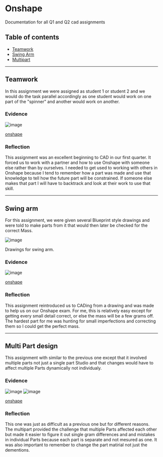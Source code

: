 # Onshape
Documentation for all Q1 and Q2 cad assignments 

## Table of contents
* [Teamwork](#teamwork)
* [Swing Arm](#swing-arm)
* [Multipart](#Multi-Part-dsign)
***
## Teamwork
 In this assignment we were assigned as student 1 or student 2 and we would do the task parallel accordingly as one student would work on one part of the "spinner" and another would work on another.
 
### Evidence  
![image](https://user-images.githubusercontent.com/112961442/235829019-756c0f35-da00-440e-b8f5-a90bca6ff79a.png)


[onshape](https://cvilleschools.onshape.com/documents/6ed363a643f7bb7816700743/w/61dc39c19db037a21be17ff1/e/20cf19575f84c35c338cf0ad?renderMode=0&uiState=6451d44cc3d2ce14e194e231)

### Reflection
This assignment was an excellent beginning to CAD in our first quarter. It forced us to work with a partner and how to use Onshape with someone else rather than by ourselves. I needed to get used to working with others in Onshape because I tend to remember how a part was made and use that knowledge to tell how the future part will be constrained. If someone else makes that part I will have to backtrack and look at their work to use that skill.
***
## Swing arm 
For this assignment, we were given several Blueprint style drawings and were told to make parts from it that would then later be checked for the correct Mass.

![image](https://user-images.githubusercontent.com/112961442/235829044-674c823d-5f41-4828-badc-8a74b2e1772a.png)

Drawings for swing arm.

### Evidence
![image](https://user-images.githubusercontent.com/112961442/235829060-5e077a5a-a693-4193-9aaf-981f847ace6f.png)

[onshape](https://cvilleschools.onshape.com/documents/908554ca8fd3c74330a26cec/w/788301db99128a2053ec95cd/e/02a01906f6e02e394f5bcdb2?renderMode=0&uiState=6451d63f3b40bc17658b04d7) 
### Reflection
This assignment reintroduced us to CADing from a drawing and was made to help us on our Onshape exam. For me, this is relatively easy except for getting every small detail correct, or else the mass will be a few grams off. The hardest part for me was hunting for small imperfections and correcting them so I could get the perfect mass.

***
## Multi Part design
This assignment with similar to the previous one except that it involved multiple parts not just a single part Studio and that changes would have to affect multiple Parts dynamically not individualy.

### Evidence

![image](https://user-images.githubusercontent.com/112961442/235829076-5834a6b5-40e1-4ab5-8a6c-b048f1123091.png)
![image](https://user-images.githubusercontent.com/112961442/235829085-24a99557-ee1f-4730-99b9-987546270764.png)

[onshape](https://cvilleschools.onshape.com/documents/a1e7e791f765cf834d2d804a/w/e497fadebd7634228d991933/e/91659f01f77af15d0347464f?renderMode=0&uiState=6451d74ac3d2ce14e194e308)

### Reflection
This one was just as difficult as a previous one but for different reasons.  The multipart provided the challenge that multiple  Parts affected each other but made it easier to figure it out single gram differences and and mistakes in individual Parts because each part is separate and not mesured as one. It was also important to remember to change the part matirial not just the dementions. 
